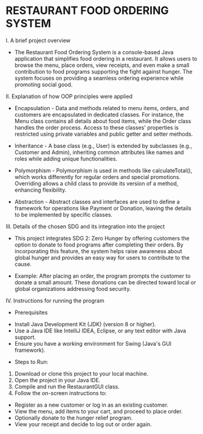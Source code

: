 # RESTAURANT FOOD ORDERING SYSTEM

I. A brief project overview
* The Restaurant Food Ordering System is a console-based Java application that simplifies food ordering in a restaurant. It allows users to browse the menu, place orders, view receipts, and even make a small contribution to food programs supporting the fight against hunger. The system focuses on providing a seamless ordering experience while promoting social good.

II. Explanation of how OOP principles were applied

* Encapsulation - Data and methods related to menu items, orders, and customers are encapsulated in dedicated classes. For instance, the Menu class contains all details about food items, while the Order class handles the order process. Access to these classes' properties is restricted using private variables and public getter and setter methods.

* Inheritance - A base class (e.g., User) is extended by subclasses (e.g., Customer and Admin), inheriting common attributes like names and roles while adding unique functionalities.

* Polymorphism - Polymorphism is used in methods like calculateTotal(), which works differently for regular orders and special promotions. Overriding allows a child class to provide its version of a method, enhancing flexibility.

* Abstraction - Abstract classes and interfaces are used to define a framework for operations like Payment or Donation, leaving the details to be implemented by specific classes.

III. Details of the chosen SDG and its integration into the project
- This project integrates SDG 2: Zero Hunger by offering customers the option to donate to food programs after completing their orders. By incorporating this feature, the system helps raise awareness about global hunger and provides an easy way for users to contribute to the cause.

* Example:
After placing an order, the program prompts the customer to donate a small amount. These donations can be directed toward local or global organizations addressing food security.

IV. Instructions for running the program

* Prerequisites
- Install Java Development Kit (JDK) (version 8 or higher).
- Use a Java IDE like IntelliJ IDEA, Eclipse, or any text editor with Java support.
- Ensure you have a working environment for Swing (Java's GUI framework).

* Steps to Run:

1. Download or clone this project to your local machine.
2. Open the project in your Java IDE.
3. Compile and run the RestaurantGUI class.
4. Follow the on-screen instructions to:
- Register as a new customer or log in as an existing customer.
- View the menu, add items to your cart, and proceed to place order.
- Optionally donate to the hunger relief program.
- View your receipt and decide to log out or order again.
